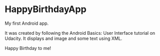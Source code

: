 # HappyBirthdayApp
My first Android app.

It was created by following the Android Basics: User Interface tutorial on Udacity. It displays and image and some text using XML.

Happy Birthday to me!

